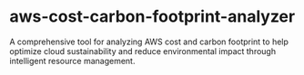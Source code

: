 # aws-cost-carbon-footprint-analyzer
A comprehensive tool for analyzing AWS cost and carbon footprint to help optimize cloud sustainability and reduce environmental impact through intelligent resource management.
